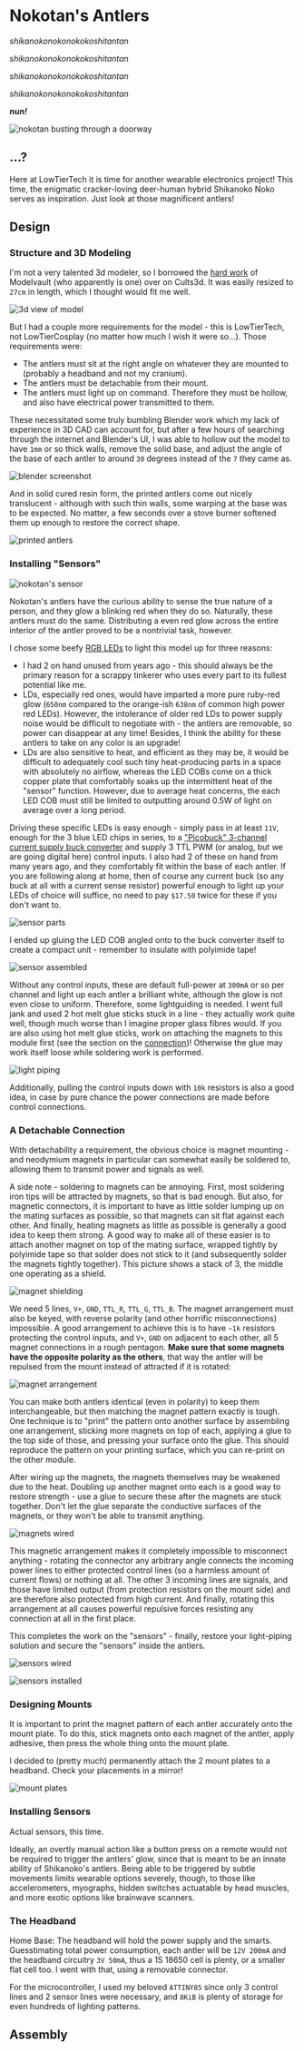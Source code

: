 # Nokotan's Antlers
*shikanokonokonokokoshitantan*

*shikanokonokonokokoshitantan*

*shikanokonokonokokoshitantan*

*shikanokonokonokokoshitantan*

**_nun!_**

![nokotan busting through a doorway](assets/nokotan.png)


## ...?

Here at LowTierTech it is time for another wearable electronics project! This time, the enigmatic cracker-loving deer-human hybrid Shikanoko Noko serves as inspiration. Just look at those magnificent antlers!

## Design

### Structure and 3D Modeling

I'm not a very talented 3d modeler, so I borrowed the [hard work](https://cults3d.com/en/3d-model/fashion/noko-shikanoko-antlers-for-cosplay-modelvault) of Modelvault (who apparently is one) over on Cults3d. It was easily resized to `27cm` in length, which I thought would fit me well.

![3d view of model](assets/model.png)

But I had a couple more requirements for the model - this is LowTierTech, not LowTierCosplay (no matter how much I wish it were so...). Those requirements were:

- The antlers must sit at the right angle on whatever they are mounted to (probably a headband and not my cranium).
- The antlers must be detachable from their mount.
- The antlers must light up on command. Therefore they must be hollow, and also have electrical power transmitted to them.

These necessitated some truly bumbling Blender work which my lack of experience in 3D CAD can account for, but after a few hours of searching through the internet and Blender's UI, I was able to hollow out the model to have `1mm` or so thick walls, remove the solid base, and adjust the angle of the base of each antler to around `30` degrees instead of the `7` they came as.

![blender screenshot](assets/blender.png)

And in solid cured resin form, the printed antlers come out nicely translucent - although with such thin walls, some warping at the base was to be expected. No matter, a few seconds over a stove burner softened them up enough to restore the correct shape.

![printed antlers](assets/printed.jpg)

### Installing "Sensors"

![nokotan's sensor](assets/nokotan-sensor.png)

Nokotan's antlers have the curious ability to sense the true nature of a person, and they glow a blinking red when they do so. Naturally, these antlers must do the same. Distributing a even red glow across the entire interior of the antler proved to be a nontrivial task, however.

I chose some beefy [RGB LEDs](https://www.amazon.com/Chanzon-Power-Common-Anode-300mA/dp/B01DBZK64K) to light this model up for three reasons:
- I had 2 on hand unused from years ago - this should always be the primary reason for a scrappy tinkerer who uses every part to its fullest potential like me.
- LDs, especially red ones, would have imparted a more pure ruby-red glow (`650nm` compared to the orange-ish `638nm` of common high power red LEDs). However, the intolerance of older red LDs to power supply noise would be difficult to negotiate with - the antlers are removable, so power can disappear at any time! Besides, I think the ability for these antlers to take on any color is an upgrade!
- LDs are also sensitive to heat, and efficient as they may be, it would be difficult to adequately cool such tiny heat-producing parts in a space with absolutely no airflow, whereas the LED COBs come on a thick copper plate that comfortably soaks up the intermittent heat of the "sensor" function. However, due to average heat concerns, the each LED COB must still be limited to outputting around 0.5W of light on average over a long period.

Driving these specific LEDs is easy enough - simply pass in at least `11V`, enough for the 3 blue LED chips in series, to a ["Picobuck" 3-channel current supply buck converter](https://www.sparkfun.com/products/13705) and supply 3 TTL PWM (or analog, but we are going digital here) control inputs. I also had 2 of these on hand from many years ago, and they comfortably fit within the base of each antler. If you are following along at home, then of course any current buck (so any buck at all with a current sense resistor) powerful enough to light up your LEDs of choice will suffice, no need to pay `$17.50` twice for these if you don't want to.

![sensor parts](assets/sensor-parts.jpg)

I ended up gluing the LED COB angled onto to the buck converter itself to create a compact unit - remember to insulate with polyimide tape!

![sensor assembled](assets/sensors.jpg)

Without any control inputs, these are default full-power at `300mA` or so per channel and light up each antler a brilliant white, although the glow is not even close to uniform. Therefore, some lightguiding is needed. I went full jank and used 2 hot melt glue sticks stuck in a line - they actually work quite well, though much worse than I imagine proper glass fibres would. If you are also using hot melt glue sticks, work on attaching the magnets to this module first (see the section on the [connection](#a-detachable-connection))! Otherwise the glue may work itself loose while soldering work is performed.

![light piping](assets/light-pipe.jpg)

Additionally, pulling the control inputs down with `10k` resistors is also a good idea, in case by pure chance the power connections are made before control connections.

### A Detachable Connection

With detachability a requirement, the obvious choice is magnet mounting - and neodymium magnets in particular can somewhat easily be soldered to, allowing them to transmit power and signals as well.

A side note - soldering to magnets can be annoying. First, most soldering iron tips will be attracted by magnets, so that is bad enough. But also, for magnetic connectors, it is important to have as little solder lumping up on the mating surfaces as possible, so that magnets can sit flat against each other. And finally, heating magnets as little as possible is generally a good idea to keep them strong. A good way to make all of these easier is to attach another magnet on top of the mating surface, wrapped tightly by polyimide tape so that solder does not stick to it (and subsequently solder the magnets tightly together). This picture shows a stack of 3, the middle one operating as a shield.

![magnet shielding](assets/magnet-shield.jpg)

We need 5 lines, `V+`, `GND`, `TTL_R`, `TTL_G`, `TTL_B`. The magnet arrangement must also be keyed, with reverse polarity (and other horrific misconnections) impossible. A good arrangement to achieve this is to have `~1k` resistors protecting the control inputs, and `V+`, `GND` on adjacent to each other, all 5 magnet connections in a rough pentagon. **Make sure that some magnets have the opposite polarity as the others**, that way the antler will be repulsed from the mount instead of attracted if it is rotated:

![magnet arrangement](assets/magnet-arrangement.jpg)

You can make both antlers identical (even in polarity) to keep them interchangeable, but then matching the magnet pattern exactly is tough. One technique is to "print" the pattern onto another surface by assembling one arrangement, sticking more magnets on top of each, applying a glue to the top side of those, and pressing your surface onto the glue. This should reproduce the pattern on your printing surface, which you can re-print on the other module.

After wiring up the magnets, the magnets themselves may be weakened due to the heat. Doubling up another magnet onto each is a good way to restore strength - use a glue to secure these after the magnets are stuck together. Don't let the glue separate the conductive surfaces of the magnets, or they won't be able to transmit anything.

![magnets wired](assets/magnets-wired.jpg)

This magnetic arrangement makes it completely impossible to misconnect anything - rotating the connector any arbitrary angle connects the incoming power lines to either protected control lines (so a harmless amount of current flows) or nothing at all. The other 3 incoming lines are signals, and those have limited output (from protection resistors on the mount side) and are therefore also protected from high current. And finally, rotating this arrangement at all causes powerful repulsive forces resisting any connection at all in the first place.

This completes the work on the "sensors" - finally, restore your light-piping solution and secure the "sensors" inside the antlers.

![sensors wired](assets/sensors-wired.jpg)

![sensors installed](assets/sensors-installed.jpg)

### Designing Mounts

It is important to print the magnet pattern of each antler accurately onto the mount plate. To do this, stick magnets onto each magnet of the antler, apply adhesive, then press the whole thing onto the mount plate.

I decided to (pretty much) permanently attach the 2 mount plates to a headband. Check your placements in a mirror!

![mount plates](assets/mount-plates.jpg)

### Installing Sensors

Actual sensors, this time.

Ideally, an overtly manual action like a button press on a remote would not be required to trigger the antlers' glow, since that is meant to be an innate ability of Shikanoko's antlers. Being able to be triggered by subtle movements limits wearable options severely, though, to those like accelerometers, myographs, hidden switches actuatable by head muscles, and more exotic options like brainwave scanners.

### The Headband

Home Base: The headband will hold the power supply and the smarts. Guesstimating total power consumption, each antler will be `12V 200mA` and the headband circuitry `3V 50mA`, thus a 1S 18650 cell is plenty, or a smaller flat cell too. I went with that, using a removable connector.

For the microcontroller, I used my beloved `ATTINY85` since only 3 control lines and 2 sensor lines were necessary, and `8KiB` is plenty of storage for even hundreds of lighting patterns.

## Assembly

